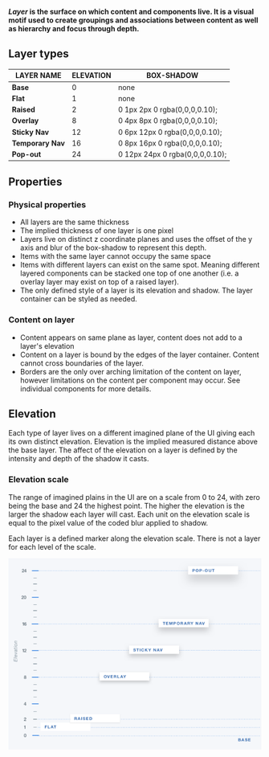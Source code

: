 
**_Layer_ is the surface on which content and components live. It is a visual motif used to create groupings and associations between content as well as hierarchy and focus through depth.**

## Layer types

<div data-insert-component="LayerTypes"></div>

LAYER NAME | ELEVATION | BOX-SHADOW
-------------------|--------------|-----------------
**Base** | 0 | none
**Flat** | 1 | none
**Raised** | 2 | 0 1px 2px 0 rgba(0,0,0,0.10);
**Overlay** | 8 | 0 4px 8px 0 rgba(0,0,0,0.10);
**Sticky Nav** | 12 | 0 6px 12px 0 rgba(0,0,0,0.10);
**Temporary Nav** | 16 | 0 8px 16px 0 rgba(0,0,0,0.10);
**Pop-out** | 24 | 0 12px 24px 0 rgba(0,0,0,0.10);

## Properties

### Physical properties

- All layers are the same thickness
- The implied thickness of one layer is one pixel
- Layers live on distinct z coordinate planes and uses the offset of the y axis and blur of the box-shadow to represent this depth.
- Items with the same layer cannot occupy the same space
- Items with different layers can exist on the same spot. Meaning different layered components can be stacked one top of one another (i.e. a overlay layer may exist on top of a raised layer).
- The only defined style of a layer is its elevation and shadow. The layer container can be styled as needed.

### Content on layer

- Content appears on same plane as layer, content does not add to a layer's elevation
- Content on a layer is bound by the edges of the layer container. Content cannot cross boundaries of the layer.
- Borders are the only over arching limitation of the content on layer, however limitations on the content per component may occur. See individual components for more details.

## Elevation

Each type of layer lives on a different imagined plane of the UI giving each its own distinct elevation. Elevation is the implied measured distance above the base layer. The affect of the elevation on a layer is defined by the intensity and depth of the shadow it casts.

### Elevation scale

The range of imagined plains in the UI are on a scale from 0 to 24, with zero being the base and 24 the highest point. The higher the elevation is the larger the shadow each layer will cast. Each unit on the elevation scale is equal to the pixel value of the coded blur applied to shadow.

Each layer is a defined marker along the elevation scale. There is not a layer for each level of the scale.

![Layer elevation](images/layer-elevation-604.png)


